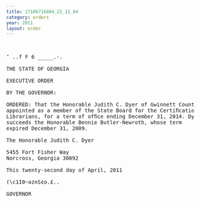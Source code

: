 ```yaml
---
title: 17106716804_22_11_04
category: orders
year: 2011
layout: order
---
```


<pre> 

‘ ..f F 6 _____.-.

THE STATE OF GEORGIA

EXECUTIVE ORDER

BY THE GOVERNOR:

ORDERED: That the Honorable Judith C. Dyer of Gwinnett County, Georgia, is
appointed as a member of the State Board for the Certiﬁcation of
Librarians, for a term of ofﬁce ending December 31, 2014. Dyer
succeeds the Honorable Bennie Butler-Newroth, whose term
expired December 31, 2009.

The Honorable Judith C. Dyer

5455 Fort Fisher Way
Norcross, Georgia 30092

This twenty-second day of April, 2011

(\c1I0~aznS¢o.£..

GOVERNOR

</pre>
